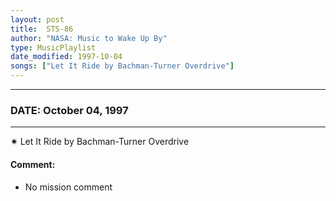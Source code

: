 ```yaml
---
layout: post
title:  STS-86
author: "NASA: Music to Wake Up By"
type: MusicPlaylist
date_modified: 1997-10-04
songs: ["Let It Ride by Bachman-Turner Overdrive"]
---
```


----
### DATE: October 04, 1997
----
✷ Let It Ride by Bachman-Turner Overdrive

#### Comment:
* No mission comment



<br/>
<center>
	<a target="_blank"
	   href="https://twitter.com/intent/tweet?hashtags=Space,NASA,Playlist,NASAWakeupCalls,SpaceProgram&text={{ page.author}}, '{{ page.songs.first }}' {{ page.title }}, {{ page.date | date: '%B %d, %Y' }}. {{ site.url }}{{ page.url }}&via=nasawakeupcalls"><i class="fab fa-twitter" alt="Tweet this page" style="font-size: 1.3em;"></i></a>
	&nbsp; 	<i class="fas fa-user-astronaut" style="font-size: 1.5em;"></i> &nbsp;
    <a type="amzn" search="'Let It Ride by Bachman-Turner Overdrive'" category="popular music">
    <i class="fab fa-amazon" style="font-size: 1.3em;"></i></a>
</center>
